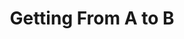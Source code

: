 ---
title: Getting From A to B
tags: work
status: publish
client: Caution Your Blast
image: 
    small: /caution-your-blast/hero-image-sm.png
    medium: /caution-your-blast/hero-image-md.png
excerpt: |
    _Commuter_ is an iPhone app that lets you plan your journey using public transport without sharing any user data with third parties. CYB wanted me to help them demonstrate how their existing iPhone app might work on Android so they may approach interested investors.

sections:
    role: |
        Provide consultation on the best approach for demoing interaction. Deliver a clickable prototype with finished visual designs. Document thought process so knowledge could be shared.
    sketching: |
        I was given an invite to a current dev build of the existing iPhone application and started by exploring the app and the different journeys, taking screenshots as I went.
        
        I sketched the different screens thinking about the different stages of the user’s journey. As I went, I wrote down questions that came to mind as a result of wondering how to user might cope with the user interface on Android.
        
        Knowing that the user journey would largely be the same I was able to estimate for my time with a rough guide. This allowed us to agree a budget to work towards for creating a prototype for the purpose of demonstrating the application to investors.
    conclusion: |
        I completed a fidelity prototype within the timeframe we agreed, updating the client on my progress so they could manage expectations with their team and investors. Given more time I would liked to have seen changes being made to both the Android version of the app and the iPhone app for a more consistent and universal experience across both devices.

---